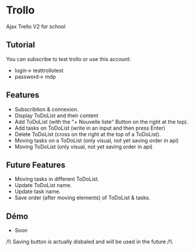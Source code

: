 # Trollo
Ajax Trello V2 for school 

## Tutorial 
You can subscribe to test trollo or use this account:
* login-> testtrollotest
* password-> mdp

## Features 
* Subscribtion & connexion.
* Display ToDoList and their content
* Add ToDoList (with the "+ Nouvelle liste" Button on the right at the top).
* Add tasks on ToDoList (write in an input and then press Enter)
* Delete ToDoList (cross on the right at the top of a ToDoList).
* Moving tasks on a ToDoList (only visual, not yet saving order in api)
* Moving ToDoList (only visual, not yet saving order in api)

## Future Features 
* Moving tasks in different ToDoList.
* Update ToDoList name.
* Update task name.
* Save order (after moving elements) of ToDoList & tasks.

## Démo
* Soon

 /!\ Saving button is actually disbaled and will be used in the future /!\
